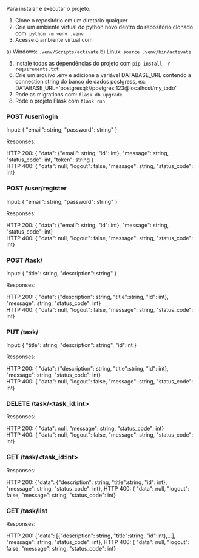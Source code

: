 Para instalar e executar o projeto:
1) Clone o repositório em um diretório qualquer
2) Crie um ambiente virtual do python novo dentro do repositório clonado com: `python -m venv .venv`
3) Acesse o ambiente virtual com

  a) Windows: `.venv/Scripts/activate`
  b) Linux: `source .venv/bin/activate`

5) Instale todas as dependências do projeto com `pip install -r requirements.txt`
6) Crie um arquivo .env e adicione a variável DATABASE_URL contendo a connection string do banco de dados postgress, ex: DATABASE_URL='postgresql://postgres:123@localhost/my_todo'
8) Rode as migrations com:
   `flask db upgrade`
9) Rode o projeto Flask com `flask run`

### POST /user/login

Input: {  "email": string, "password": string" }

Responses:

HTTP 200: { "data": {"email": string, "id": int}, "message": string, "status_code": int, "token": string }  
HTTP 400: { "data": null, "logout": false, "message": string, "status_code": int}
      	
### POST /user/register

Input: {  "email": string, "password": string" }

Responses:

HTTP 200: { "data": {"email": string, "id": int}, "message": string, "status_code": int}  
HTTP 400: { "data": null, "logout": false, "message": string, "status_code": int}

### POST /task/

Input: {  "title": string, "description": string" }

Responses:

HTTP 200: { "data": {"description": string, "title":string, "id": int}, "message": string, "status_code": int}  
HTTP 400: { "data": null, "logout": false, "message": string, "status_code": int}

### PUT /task/

Input: {  "title": string, "description": string", "id":int }

Responses:

HTTP 200: { "data": {"description": string, "title":string, "id": int}, "message": string, "status_code": int}  
HTTP 400: { "data": null, "logout": false, "message": string, "status_code": int}

### DELETE /task/<task_id:int>
Responses:

HTTP 200: { "data": null, "message": string, "status_code": int}  
HTTP 400: { "data": null, "logout": false, "message": string, "status_code": int}

### GET /task/<task_id:int>
Responses:

HTTP 200: {"data": {"description": string, "title":string, "id": int}, "message": string, "status_code": int}, 
HTTP 400: { "data": null, "logout": false, "message": string, "status_code": int}

### GET /task/list
Responses:

HTTP 200: {"data": [{"description": string, "title":string, "id":int},...], "message": string, "status_code": int}, 
HTTP 400: { "data": null, "logout": false, "message": string, "status_code": int}

